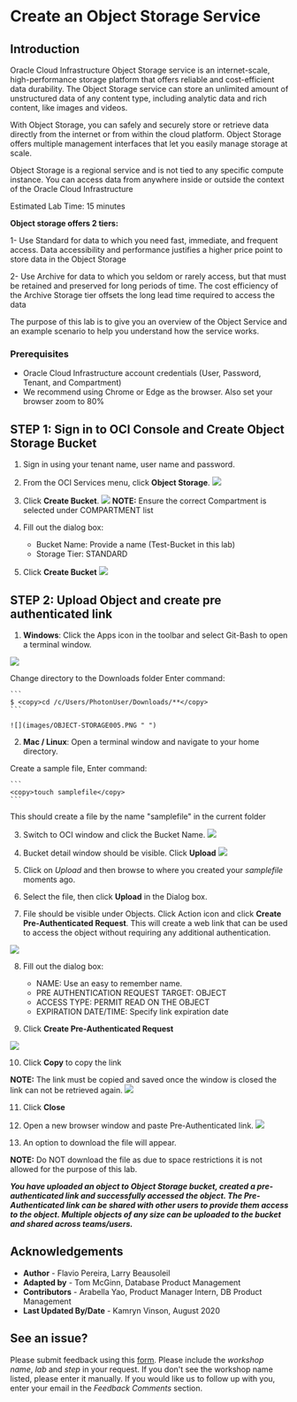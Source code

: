 # Create an Object Storage Service

## Introduction

Oracle Cloud Infrastructure Object Storage service is an internet-scale, high-performance storage platform that offers reliable and cost-efficient data durability. The Object Storage service can store an unlimited amount of unstructured data of any content type, including analytic data and rich content, like images and videos.

With Object Storage, you can safely and securely store or retrieve data directly from the internet or from within the cloud platform. Object Storage offers multiple management interfaces that let you easily manage storage at scale.

Object Storage is a regional service and is not tied to any specific compute instance. You can access data from anywhere inside or outside the context of the Oracle Cloud Infrastructure

Estimated Lab Time: 15 minutes

**Object storage offers 2 tiers:**

1- Use Standard for data to which you need fast, immediate, and frequent access. Data accessibility and performance justifies a higher price point to store data in the Object Storage

2- Use Archive for data to which you seldom or rarely access, but that must be retained and preserved for long periods of time. The cost efficiency of the Archive Storage tier offsets the long lead time required to access the data

The purpose of this lab is to give you an overview of the Object Service and an example scenario to help you understand how the service works.

### Prerequisites

- Oracle Cloud Infrastructure account credentials (User, Password, Tenant, and Compartment)  
- We recommend using Chrome or Edge as the browser. Also set your browser zoom to 80%

## **STEP 1**: Sign in to OCI Console and Create Object Storage Bucket

1. Sign in using your tenant name, user name and password.

2. From the OCI Services menu, click **Object Storage**.
  ![](images/OBJECT-STORAGE001.PNG " ")

3. Click **Create Bucket**.
  ![](images/OBJECT-STORAGE012.PNG " ")
  **NOTE:** Ensure the correct Compartment is selected under COMPARTMENT list
  

4. Fill out the dialog box:

    - Bucket Name: Provide a name (Test-Bucket in this lab)
    - Storage Tier: STANDARD

5.  Click **Create Bucket**
  ![](images/OBJECT-STORAGE013.PNG " ")

## **STEP 2**: Upload Object and create pre authenticated link

1. **Windows**: Click the Apps icon in the toolbar and select Git-Bash to open a terminal window.

  ![](images/OBJECT-STORAGE004.PNG " ")

  Change directory to the Downloads folder Enter command:

    ```
    $ <copy>cd /c/Users/PhotonUser/Downloads/**</copy>
    ```

    ![](images/OBJECT-STORAGE005.PNG " ")

2. **Mac / Linux**: Open a terminal window and navigate to your home directory.

  Create a sample file, Enter command:

    ```
    <copy>touch samplefile</copy>
    ```

  This should create a file by the name "samplefile" in the current folder

3. Switch to OCI window and click the Bucket Name.
  ![](images/OBJECT-STORAGE014.PNG " ")

4. Bucket detail window should be visible. Click **Upload**
  ![](images/OBJECT-STORAGE007.PNG " ")

5. Click on *Upload* and then browse to where you created your *samplefile* moments ago.

6. Select the file, then click **Upload** in the Dialog box.

7. File should be visible under Objects. Click Action icon and click **Create Pre-Authenticated Request**. This will create a web link that can be used to access the object without requiring any additional authentication.

  ![](images/PreAuth1.png " ")

8. Fill out the dialog box:

    - NAME: Use an easy to remember name.
    - PRE AUTHENTICATION REQUEST TARGET: OBJECT
    - ACCESS TYPE: PERMIT READ ON THE OBJECT
    - EXPIRATION DATE/TIME: Specify link expiration date

9. Click **Create Pre-Authenticated Request**

  ![](images/OBJECT-STORAGE009.PNG " ")

10. Click **Copy** to copy the link

  **NOTE:** The link must be copied and saved once the window is closed the link can not be retrieved again.
  ![](images/PreAuth2.png " ")

11. Click **Close**

12. Open a new browser window and paste Pre-Authenticated link.
  ![](images/OBJECT-STORAGE011.PNG " ")

13.  An option to download the file will appear.

  **NOTE:** Do NOT download the file as due to space restrictions it is not allowed for the purpose of this lab.

  ***You have uploaded an object to Object Storage bucket, created a pre-authenticated link and successfully accessed the object. The Pre-Authenticated link can be shared with
  other users to provide them access to the object.
  Multiple objects of any size can be uploaded to the bucket and shared across teams/users.***

## Acknowledgements

- **Author** - Flavio Pereira, Larry Beausoleil
- **Adapted by** -  Tom McGinn, Database Product Management
- **Contributors** - Arabella Yao, Product Manager Intern, DB Product Management
- **Last Updated By/Date** - Kamryn Vinson, August 2020

## See an issue?
Please submit feedback using this [form](https://apexapps.oracle.com/pls/apex/f?p=133:1:::::P1_FEEDBACK:1). Please include the *workshop name*, *lab* and *step* in your request.  If you don't see the workshop name listed, please enter it manually. If you would like us to follow up with you, enter your email in the *Feedback Comments* section.
